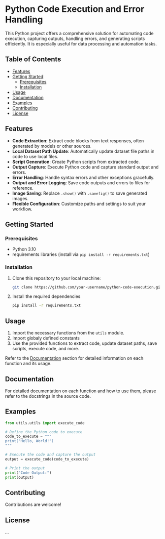 # Python Code Execution and Error Handling

This Python project offers a comprehensive solution for automating code execution, capturing outputs, handling errors, and generating scripts efficiently. It is especially useful for data processing and automation tasks.

## Table of Contents

- [Features](#features)
- [Getting Started](#getting-started)
  - [Prerequisites](#prerequisites)
  - [Installation](#installation)
- [Usage](#usage)
- [Documentation](#documentation)
- [Examples](#examples)
- [Contributing](#contributing)
- [License](#license)

## Features

- **Code Extraction**: Extract code blocks from text responses, often generated by models or other sources.
- **Local Dataset Path Update**: Automatically update dataset file paths in code to use local files.
- **Script Generation**: Create Python scripts from extracted code.
- **Output Capture**: Execute Python code and capture standard output and errors.
- **Error Handling**: Handle syntax errors and other exceptions gracefully.
- **Output and Error Logging**: Save code outputs and errors to files for reference.
- **Image Saving**: Replace `.show()` with `.savefig()` to save generated images.
- **Flexible Configuration**: Customize paths and settings to suit your workflow.

## Getting Started

### Prerequisites

- Python 3.10
- requirements libraries (install via `pip install -r requirements.txt`)

### Installation

1. Clone this repository to your local machine:

   ```bash
   git clone https://github.com/your-username/python-code-execution.git
   ```
2. Install the required dependencies
   ```bash
   pip install -r requirements.txt
   ```

## Usage

1. Import the necessary functions from the `utils` module.
2. Import globaly defined constants
3. Use the provided functions to extract code, update dataset paths, save scripts, execute code, and more.

Refer to the [Documentation](#documentation) section for detailed information on each function and its usage.

## Documentation

For detailed documentation on each function and how to use them, please refer to the docstrings in the source code.

## Examples

```python
from utils.utils import execute_code

# Define the Python code to execute
code_to_execute = """
print("Hello, World!")
"""

# Execute the code and capture the output
output = execute_code(code_to_execute)

# Print the output
print("Code Output:")
print(output)
```

## Contributing

Contributions are welcome!

## License

...